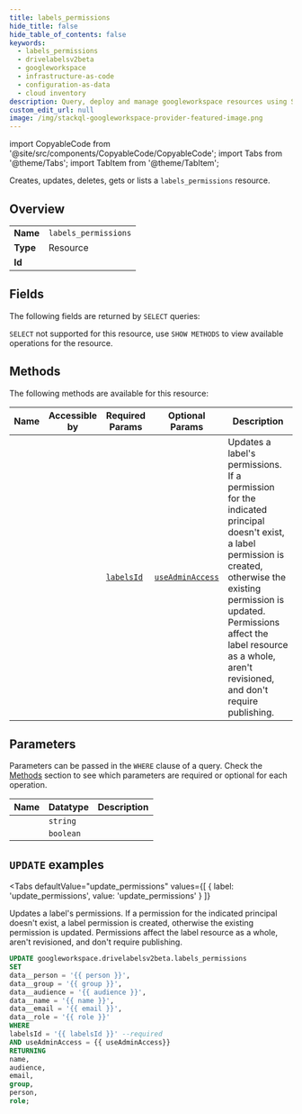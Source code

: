 ```yaml
--- 
title: labels_permissions
hide_title: false
hide_table_of_contents: false
keywords:
  - labels_permissions
  - drivelabelsv2beta
  - googleworkspace
  - infrastructure-as-code
  - configuration-as-data
  - cloud inventory
description: Query, deploy and manage googleworkspace resources using SQL
custom_edit_url: null
image: /img/stackql-googleworkspace-provider-featured-image.png
---
```


import CopyableCode from '@site/src/components/CopyableCode/CopyableCode';
import Tabs from '@theme/Tabs';
import TabItem from '@theme/TabItem';

Creates, updates, deletes, gets or lists a <code>labels_permissions</code> resource.

## Overview
<table><tbody>
<tr><td><b>Name</b></td><td><code>labels_permissions</code></td></tr>
<tr><td><b>Type</b></td><td>Resource</td></tr>
<tr><td><b>Id</b></td><td><CopyableCode code="googleworkspace.drivelabelsv2beta.labels_permissions" /></td></tr>
</tbody></table>

## Fields

The following fields are returned by `SELECT` queries:

`SELECT` not supported for this resource, use `SHOW METHODS` to view available operations for the resource.


## Methods

The following methods are available for this resource:

<table>
<thead>
    <tr>
    <th>Name</th>
    <th>Accessible by</th>
    <th>Required Params</th>
    <th>Optional Params</th>
    <th>Description</th>
    </tr>
</thead>
<tbody>
<tr>
    <td><a href="#update_permissions"><CopyableCode code="update_permissions" /></a></td>
    <td><CopyableCode code="update" /></td>
    <td><a href="#parameter-labelsId"><code>labelsId</code></a></td>
    <td><a href="#parameter-useAdminAccess"><code>useAdminAccess</code></a></td>
    <td>Updates a label's permissions. If a permission for the indicated principal doesn't exist, a label permission is created, otherwise the existing permission is updated. Permissions affect the label resource as a whole, aren't revisioned, and don't require publishing.</td>
</tr>
</tbody>
</table>

## Parameters

Parameters can be passed in the `WHERE` clause of a query. Check the [Methods](#methods) section to see which parameters are required or optional for each operation.

<table>
<thead>
    <tr>
    <th>Name</th>
    <th>Datatype</th>
    <th>Description</th>
    </tr>
</thead>
<tbody>
<tr id="parameter-labelsId">
    <td><CopyableCode code="labelsId" /></td>
    <td><code>string</code></td>
    <td></td>
</tr>
<tr id="parameter-useAdminAccess">
    <td><CopyableCode code="useAdminAccess" /></td>
    <td><code>boolean</code></td>
    <td></td>
</tr>
</tbody>
</table>

## `UPDATE` examples

<Tabs
    defaultValue="update_permissions"
    values={[
        { label: 'update_permissions', value: 'update_permissions' }
    ]}
>
<TabItem value="update_permissions">

Updates a label's permissions. If a permission for the indicated principal doesn't exist, a label permission is created, otherwise the existing permission is updated. Permissions affect the label resource as a whole, aren't revisioned, and don't require publishing.

```sql
UPDATE googleworkspace.drivelabelsv2beta.labels_permissions
SET 
data__person = '{{ person }}',
data__group = '{{ group }}',
data__audience = '{{ audience }}',
data__name = '{{ name }}',
data__email = '{{ email }}',
data__role = '{{ role }}'
WHERE 
labelsId = '{{ labelsId }}' --required
AND useAdminAccess = {{ useAdminAccess}}
RETURNING
name,
audience,
email,
group,
person,
role;
```
</TabItem>
</Tabs>
